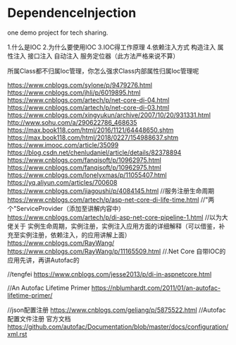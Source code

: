 # DependenceInjection
one demo project for tech sharing.

1.什么是IOC
2.为什么要使用IOC
3.IOC得工作原理
4.依赖注入方式
构造注入
属性注入
接口注入
自动注入
服务定位器（此方法严格来说不算）


所属Class都不归属Ioc管理，你怎么强求Class内部属性归属Ioc管理呢

https://www.cnblogs.com/sylone/p/9479276.html
https://www.cnblogs.com/jhli/p/6019895.html
https://www.cnblogs.com/artech/p/net-core-di-04.html
https://www.cnblogs.com/artech/p/net-core-di-03.html
https://www.cnblogs.com/xingyukun/archive/2007/10/20/931331.html
http://www.sohu.com/a/290622786_468635
https://max.book118.com/html/2016/1121/64448650.shtm
https://max.book118.com/html/2018/0227/154988637.shtm
https://www.imooc.com/article/35099
https://blog.csdn.net/chenludaniel/article/details/82378894
https://www.cnblogs.com/fanqisoft/p/10962975.html
https://www.cnblogs.com/fanqisoft/p/10962975.html
https://www.cnblogs.com/lonelyxmas/p/11055407.html
https://yq.aliyun.com/articles/700608
https://www.cnblogs.com/jiagoushi/p/4084145.html
//服务注册生命周期
https://www.cnblogs.com/artech/p/asp-net-core-di-life-time.html
//"两个"ServiceProvider（添加至讲解内容中）
https://www.cnblogs.com/artech/p/di-asp-net-core-pipeline-1.html
//以为大佬关于 实例生命周期，实例注册，实例注入应用方面的详细解释（可以借鉴，补充至实例注册，依赖注入，的应用讲解上面）
https://www.cnblogs.com/RayWang/
https://www.cnblogs.com/RayWang/p/11165509.html
//.Net Core 自带IOC的应用先讲，再讲Autofac的

//tengfei
https://www.cnblogs.com/jesse2013/p/di-in-aspnetcore.html

//An Autofac Lifetime Primer
https://nblumhardt.com/2011/01/an-autofac-lifetime-primer/

//json配置注册
https://www.cnblogs.com/geliang/p/5875522.html
//Autofac 配置文件注册 官方文档
https://github.com/autofac/Documentation/blob/master/docs/configuration/xml.rst
